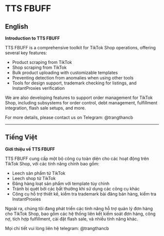 # TTS FBUFF

## English

**Introduction to TTS FBUFF**

TTS FBUFF is a comprehensive toolkit for TikTok Shop operations, offering several key features:

- Product scraping from TikTok
- Shop scraping from TikTok
- Bulk product uploading with customizable templates
- Preventing detection from anomalies when using other tools
- Tools for design support, trademark checking for listings, and InstantProxies verification

We are also developing features to support order management for TikTok Shop, including subsystems for order control, debt management, fulfillment integration, flash sale setups, and more.

For more details, please contact us on Telegram: @trangthancb

---

## Tiếng Việt

**Giới thiệu về TTS FBUFF**

TTS FBUFF cung cấp một bộ công cụ toàn diện cho các hoạt động trên TikTok Shop, với các tính năng chính bao gồm:

- Leech sản phẩm từ TikTok
- Leech shop từ TikTok
- Đăng hàng loạt sản phẩm với template tùy chỉnh
- Tránh bị quét bởi các bất thường khi sử dụng các công cụ khác
- Công cụ hỗ trợ thiết kế, kiểm tra trademark bài đăng bán hàng, kiểm tra InstantProxies

Ngoài ra, chúng tôi đang phát triển các tính năng hỗ trợ quản lý đơn hàng cho TikTok Shop, bao gồm các hệ thống liên kết kiểm soát đơn hàng, công nợ, tích hợp fulfillment, cài đặt flash sale, và nhiều tính năng khác.

Mọi chi tiết vui lòng liên hệ telegram: @trangthancb
